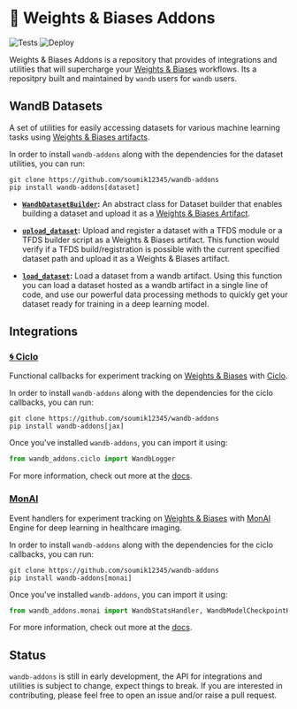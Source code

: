 # 🐝 Weights & Biases Addons

![Tests](https://github.com/soumik12345/wandb-addons/actions/workflows/tests.yml/badge.svg)
![Deploy](https://github.com/soumik12345/wandb-addons/actions/workflows/deploy.yml/badge.svg)

Weights & Biases Addons is a repository that provides of integrations and utilities that will supercharge your [Weights & Biases](https://wandb.ai/site) workflows. Its a repositpry built and maintained by `wandb` users for `wandb` users.

## WandB Datasets

A set of utilities for easily accessing datasets for various machine learning tasks using [Weights & Biases artifacts](https://docs.wandb.ai/guides/artifacts).

In order to install `wandb-addons` along with the dependencies for the dataset utilities, you can run:

```shell
git clone https://github.com/soumik12345/wandb-addons
pip install wandb-addons[dataset]
```

- **[`WandbDatasetBuilder`](dataset/dataset_loading/#wandb_addons.dataset.dataset_builder.WandbDatasetBuilder):** An abstract class for Dataset builder that enables building a dataset and upload it as a [Weights & Biases Artifact](https://docs.wandb.ai/guides/artifacts).

- **[`upload_dataset`](dataset/dataset_loading/#wandb_addons.dataset.dataset_upload.upload_dataset):** Upload and register a dataset with a TFDS module or a TFDS builder script as a Weights & Biases artifact. This function would verify if a TFDS build/registration is possible with the current specified dataset path and upload it as a Weights & Biases artifact.

- **[`load_dataset`](dataset/dataset_loading/#wandb_addons.dataset.dataset_loading.load_dataset):** Load a dataset from a wandb artifact. Using this function you can load a dataset hosted as a wandb artifact in a single line of code, and use our powerful data processing methods to quickly get your dataset ready for training in a deep learning model.

## Integrations

### [🌀 Ciclo](https://github.com/cgarciae/ciclo)

Functional callbacks for experiment tracking on [Weights & Biases](https://wandb.ai/site) with [Ciclo](https://github.com/cgarciae/ciclo).

In order to install `wandb-addons` along with the dependencies for the ciclo callbacks, you can run:

```shell
git clone https://github.com/soumik12345/wandb-addons
pip install wandb-addons[jax]
```

Once you've installed `wandb-addons`, you can import it using:

```python
from wandb_addons.ciclo import WandbLogger
```

For more information, check out more at the [docs](ciclo/ciclo).

### [MonAI](https://github.com/Project-MONAI/MONAI)

Event handlers for experiment tracking on [Weights & Biases](https://wandb.ai/site) with [MonAI](https://github.com/Project-MONAI/MONAI) Engine for deep learning in healthcare imaging.

In order to install `wandb-addons` along with the dependencies for the ciclo callbacks, you can run:

```shell
git clone https://github.com/soumik12345/wandb-addons
pip install wandb-addons[monai]
```

Once you've installed `wandb-addons`, you can import it using:

```python
from wandb_addons.monai import WandbStatsHandler, WandbModelCheckpointHandler
```

For more information, check out more at the [docs](monai/monai).

## Status

`wandb-addons` is still in early development, the API for integrations and utilities is subject to change, expect things to break. If you are interested in contributing, please feel free to open an issue and/or raise a pull request.

